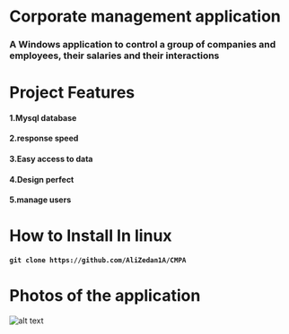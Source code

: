# Corporate management application 
### A Windows application to control a group of companies and employees, their salaries and their interactions
# Project Features
#### 1.Mysql database
#### 2.response speed
#### 3.Easy access to data
#### 4.Design perfect
#### 5.manage users
# How to Install In linux
#### ``` git clone https://github.com/AliZedan1A/CMPA ```
# Photos of the application
![alt text](https://cdn.discordapp.com/attachments/596690901322039327/991679096025268274/unknown.png)
